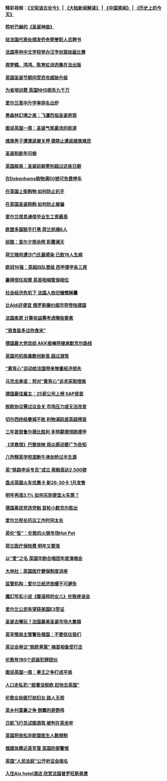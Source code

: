 #### 精彩视频：[《文昭谈古论今》](https://github.com/gfw-breaker/wenzhao/blob/master/README.md?t=12162131) | [《大陆新闻解读》](https://github.com/gfw-breaker/ntdtv-comedy/blob/master/README.md?t=12162131) | [《中国禁闻》](https://github.com/gfw-breaker/ntdtv-news/blob/master/README.md?t=12162131) | [《历史上的今天》](https://github.com/gfw-breaker/today-in-history/blob/master/README.md?t=12162131) 

#### [聆听巴赫的《圣诞神曲》](../pages/nsc974/n10910868.md?t=12162131) 

#### [驻法国代表处颁发侨务荣誉职人员聘书](../pages/nsc974/n10912829.md?t=12162131) 

#### [法国亭林中文学校举办汉字创意绘画比赛](../pages/nsc974/n10912809.md?t=12162131) 

#### [周梦蝶、鸿鸿、陈育虹诗选集在法出版](../pages/nsc974/n10912778.md?t=12162131) 

#### [英国圣诞节期间受恐攻威胁升级](../pages/nsc974/n10911486.md?t=12162131) 

#### [为省培训费  英国NHS损失九千万](../pages/nsc974/n10911478.md?t=12162131) 

#### [爱尔兰高中升学率排名出炉](../pages/nsc974/n10910761.md?t=12162131) 

#### [黑森林幻境之美：飞瀑烈焰圣诞奇观](../pages/nsc974/n10909442.md?t=12162131) 

#### [图说英国一周：圣诞气氛最浓的街道](../pages/nsc974/n10909173.md?t=12162131) 

#### [维族男子遭遣返被关押 德禁止遣返维族难民](../pages/nsc974/n10908943.md?t=12162131) 

#### [圣诞和新年问候](../pages/nsc974/n10909160.md?t=12162131) 

#### [英国邮局：圣诞前邮寄别超过这些日期](../pages/nsc974/n10909151.md?t=12162131) 

#### [在Debenhams购物满50镑可免费停车](../pages/nsc974/n10909136.md?t=12162131) 

#### [在英国上街购物 如何防止扒手](../pages/nsc974/n10909106.md?t=12162131) 

#### [在英国圣诞网购 如何防止被骗](../pages/nsc974/n10909085.md?t=12162131) 

#### [爱尔兰信息通信毕业生工资最高](../pages/nsc974/n10908531.md?t=12162131) 

#### [欧盟多国联手打黑 荷兰抓捕6人](../pages/nsc974/n10908389.md?t=12162131) 

#### [组图：首尔夕照余晖 彩霞满天](../pages/nsc974/n10908293.md?t=12162131) 

#### [荷兰猪肉遭沙门氏菌感染 已致19人生病](../pages/nsc974/n10908299.md?t=12162131) 

#### [欧冠16强：英超四队晋级 西甲德甲各三席](../pages/nsc974/n10907296.md?t=12162131) 

#### [赢得信任投票 英首相梅暂保相位](../pages/nsc974/n10907229.md?t=12162131) 

#### [社会经济危机下 法国人依旧慷慨解囊](../pages/nsc974/n10906090.md?t=12162131) 

#### [比Aldi还便宜 俄罗斯廉价超市将登陆德国](../pages/nsc974/n10905994.md?t=12162131) 

#### [法国卖房 计算收益需考虑哪些要素](../pages/nsc974/n10906125.md?t=12162131) 

#### [“我食盐多过你食米”](../pages/nsc974/n10905976.md?t=12162131) 

#### [德国最大党改组 AKK接棒将继承默克尔路线](../pages/nsc974/n10904680.md?t=12162131) 

#### [英国司机吸毒数创新高 超过酒驾](../pages/nsc974/n10904490.md?t=12162131) 

#### [“黄背心”运动给法国带来惨重经济损失](../pages/nsc974/n10904100.md?t=12162131) 

#### [马克龙承诺：将对“黄背心”诉求采取措施](../pages/nsc974/n10904057.md?t=12162131) 

#### [德国最佳雇主：25家公司上榜 SAP居首](../pages/nsc974/n10903789.md?t=12162131) 

#### [脱欧协议需过议会关 市场压力或无法改变](../pages/nsc974/n10901979.md?t=12162131) 

#### [切尔西终结曼城不败 利物浦跃居英超榜首](../pages/nsc974/n10900582.md?t=12162131) 

#### [三年首尝鲁尔德比胜利 多特蒙德领跑德甲](../pages/nsc974/n10900592.md?t=12162131) 

#### [《求救信》巴黎放映 观众感动要广为告知](../pages/nsc974/n10900019.md?t=12162131) 

#### [八所精英学校垄断牛津剑桥过半生源](../pages/nsc974/n10899861.md?t=12162131) 

#### [英“铁路申诉专员”成立 索赔高达2,500镑](../pages/nsc974/n10899001.md?t=12162131) 

#### [盘点英国火车优惠卡 新26-30卡 1月发售](../pages/nsc974/n10898992.md?t=12162131) 

#### [明年再涨3.1%   如何买到便宜火车票？](../pages/nsc974/n10898985.md?t=12162131) 

#### [德国基民党选党魁 首轮小默克尔胜出](../pages/nsc974/n10897678.md?t=12162131) 

#### [爱尔兰校长抗议工作时间太长](../pages/nsc974/n10897164.md?t=12162131) 

#### [英伦“饭”：伦敦的火锅专场Hot Pot](../pages/nsc974/n10897146.md?t=12162131) 

#### [荷兰医疗保险费 明年又要涨](../pages/nsc974/n10897113.md?t=12162131) 

#### [以“爱”之名 英国华韵合唱团年度演唱会](../pages/nsc974/n10897132.md?t=12162131) 

#### [大地社：英国医疗健保制度讲座](../pages/nsc974/n10897109.md?t=12162131) 

#### [监管机构：爱尔兰经济放缓不可避免](../pages/nsc974/n10897047.md?t=12162131) 

#### [魔幻写实小说《腹语师的女儿》伦敦座谈会](../pages/nsc974/n10897070.md?t=12162131) 

#### [爱尔兰公民有望获美国E3签证](../pages/nsc974/n10896956.md?t=12162131) 

#### [圣诞去哪玩？法国最美圣诞市场大集锦](../pages/nsc974/n10895365.md?t=12162131) 

#### [英军情局主管警告俄国：不要低估我们](../pages/nsc974/n10895238.md?t=12162131) 

#### [英议会审议“脱欧草案” 梅首相备受打击](../pages/nsc974/n10895260.md?t=12162131) 

#### [伦敦有180个武装犯罪团伙](../pages/nsc974/n10895487.md?t=12162131) 

#### [图说英国一周：拳王之争打成平局](../pages/nsc974/n10895330.md?t=12162131) 

#### [人口走私犯:“趁著没脱欧 赶快去英国”](../pages/nsc974/n10895316.md?t=12162131) 

#### [伦敦女劫匪打劫妇女 路人无视](../pages/nsc974/n10895309.md?t=12162131) 

#### [英乡村富豪之争  倒霉的是野鸡](../pages/nsc974/n10895305.md?t=12162131) 

#### [日航飞行员试图酒驾  被判在英坐牢](../pages/nsc974/n10895291.md?t=12162131) 

#### [英国将放松非欧盟医生人数限制](../pages/nsc974/n10895286.md?t=12162131) 

#### [俄媒体靠近英军营 英国防部警惕](../pages/nsc974/n10895265.md?t=12162131) 

#### [英国“人民法庭”公开听证会报名](../pages/nsc974/n10895219.md?t=12162131) 

#### [入住Aix hotel酒店 欣赏法国普罗旺斯美景](../pages/nsc974/n10894800.md?t=12162131) 

